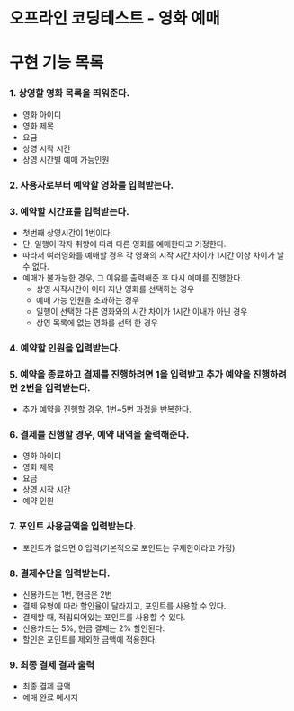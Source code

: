 # 오프라인 코딩테스트 - 영화 예매

# 구현 기능 목록

### 1. 상영할 영화 목록을 띄워준다.

* 영화 아이디
* 영화 제목
* 요금
* 상영 시작 시간
* 상영 시간별 예매 가능인원

### 2. 사용자로부터 예약할 영화를 입력받는다.

### 3. 예약할 시간표를 입력받는다.

* 첫번째 상영시간이 1번이다.
* 단, 일행이 각자 취향에 따라 다른 영화를 예매한다고 가정한다.
* 따라서 여러영화를 예매할 경우 각 영화의 시작 시간 차이가 1시간 이상 차이가 날 수 없다.
* 예매가 불가능한 경우, 그 이유를 출력해준 후 다시 예매를 진행한다.
	* 상영 시작시간이 이미 지난 영화를 선택하는 경우
	* 예매 가능 인원을 초과하는 경우
	* 일행이 선택한 다른 영화와의 시간 차이가 1시간 이내가 아닌 경우
	* 상영 목록에 없는 영화를 선택 한 경우

### 4. 예약할 인원을 입력받는다.

### 5. 예약을 종료하고 결제를 진행하려면 1을 입력받고 추가 예약을 진행하려면 2번을 입력받는다.

* 추가 예약을 진행할 경우, 1번~5번 과정을 반복한다.

### 6. 결제를 진행할 경우, 예약 내역을 출력해준다.

* 영화 아이디
* 영화 제목
* 요금
* 상영 시작 시간
* 예약 인원

### 7. 포인트 사용금액을 입력받는다.

* 포인트가 없으면 0 입력(기본적으로 포인트는 무제한이라고 가정)

### 8. 결제수단을 입력받는다.

* 신용카드는 1번, 현금은 2번
* 결제 유형에 따라 할인율이 달라지고, 포인트를 사용할 수 있다.
* 결제할 때, 적립되어있는 포인트를 사용할 수 있다.
* 신용카드는 5%, 현금 결제는 2% 할인된다.
* 할인은 포인트를 제외한 금액에 적용한다.

### 9. 최종 결제 결과 출력

* 최종 결제 금액
* 예매 완료 메시지









